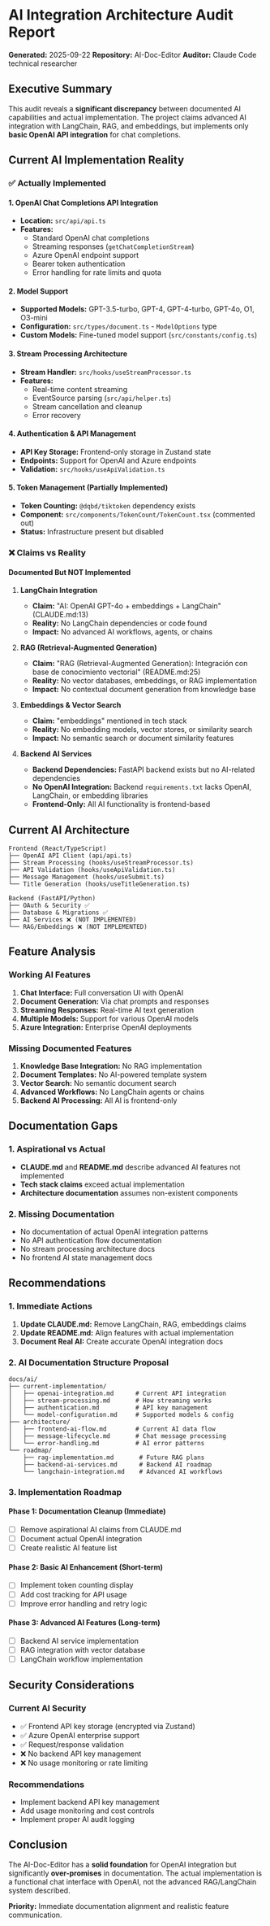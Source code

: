 # AI Integration Architecture Audit Report

**Generated:** 2025-09-22
**Repository:** AI-Doc-Editor
**Auditor:** Claude Code technical researcher

## Executive Summary

This audit reveals a **significant discrepancy** between documented AI capabilities and actual implementation. The project claims advanced AI integration with LangChain, RAG, and embeddings, but implements only **basic OpenAI API integration** for chat completions.

## Current AI Implementation Reality

### ✅ Actually Implemented

#### 1. OpenAI Chat Completions API Integration
- **Location:** `src/api/api.ts`
- **Features:**
  - Standard OpenAI chat completions
  - Streaming responses (`getChatCompletionStream`)
  - Azure OpenAI endpoint support
  - Bearer token authentication
  - Error handling for rate limits and quota

#### 2. Model Support
- **Supported Models:** GPT-3.5-turbo, GPT-4, GPT-4-turbo, GPT-4o, O1, O3-mini
- **Configuration:** `src/types/document.ts` - `ModelOptions` type
- **Custom Models:** Fine-tuned model support (`src/constants/config.ts`)

#### 3. Stream Processing Architecture
- **Stream Handler:** `src/hooks/useStreamProcessor.ts`
- **Features:**
  - Real-time content streaming
  - EventSource parsing (`src/api/helper.ts`)
  - Stream cancellation and cleanup
  - Error recovery

#### 4. Authentication & API Management
- **API Key Storage:** Frontend-only storage in Zustand state
- **Endpoints:** Support for OpenAI and Azure endpoints
- **Validation:** `src/hooks/useApiValidation.ts`

#### 5. Token Management (Partially Implemented)
- **Token Counting:** `@dqbd/tiktoken` dependency exists
- **Component:** `src/components/TokenCount/TokenCount.tsx` (commented out)
- **Status:** Infrastructure present but disabled

### ❌ Claims vs Reality

#### Documented But NOT Implemented

1. **LangChain Integration**
   - **Claim:** "AI: OpenAI GPT-4o + embeddings + LangChain" (CLAUDE.md:13)
   - **Reality:** No LangChain dependencies or code found
   - **Impact:** No advanced AI workflows, agents, or chains

2. **RAG (Retrieval-Augmented Generation)**
   - **Claim:** "RAG (Retrieval-Augmented Generation): Integración con base de conocimiento vectorial" (README.md:25)
   - **Reality:** No vector databases, embeddings, or RAG implementation
   - **Impact:** No contextual document generation from knowledge base

3. **Embeddings & Vector Search**
   - **Claim:** "embeddings" mentioned in tech stack
   - **Reality:** No embedding models, vector stores, or similarity search
   - **Impact:** No semantic search or document similarity features

4. **Backend AI Services**
   - **Backend Dependencies:** FastAPI backend exists but no AI-related dependencies
   - **No OpenAI Integration:** Backend `requirements.txt` lacks OpenAI, LangChain, or embedding libraries
   - **Frontend-Only:** All AI functionality is frontend-based

## Current AI Architecture

```
Frontend (React/TypeScript)
├── OpenAI API Client (api/api.ts)
├── Stream Processing (hooks/useStreamProcessor.ts)
├── API Validation (hooks/useApiValidation.ts)
├── Message Management (hooks/useSubmit.ts)
└── Title Generation (hooks/useTitleGeneration.ts)

Backend (FastAPI/Python)
├── OAuth & Security ✅
├── Database & Migrations ✅
├── AI Services ❌ (NOT IMPLEMENTED)
└── RAG/Embeddings ❌ (NOT IMPLEMENTED)
```

## Feature Analysis

### Working AI Features
1. **Chat Interface:** Full conversation UI with OpenAI
2. **Document Generation:** Via chat prompts and responses
3. **Streaming Responses:** Real-time AI text generation
4. **Multiple Models:** Support for various OpenAI models
5. **Azure Integration:** Enterprise OpenAI deployments

### Missing Documented Features
1. **Knowledge Base Integration:** No RAG implementation
2. **Document Templates:** No AI-powered template system
3. **Vector Search:** No semantic document search
4. **Advanced Workflows:** No LangChain agents or chains
5. **Backend AI Processing:** All AI is frontend-only

## Documentation Gaps

### 1. Aspirational vs Actual
- **CLAUDE.md** and **README.md** describe advanced AI features not implemented
- **Tech stack claims** exceed actual implementation
- **Architecture documentation** assumes non-existent components

### 2. Missing Documentation
- No documentation of actual OpenAI integration patterns
- No API authentication flow documentation
- No stream processing architecture docs
- No frontend AI state management docs

## Recommendations

### 1. Immediate Actions
1. **Update CLAUDE.md:** Remove LangChain, RAG, embeddings claims
2. **Update README.md:** Align features with actual implementation
3. **Document Real AI:** Create accurate OpenAI integration docs

### 2. AI Documentation Structure Proposal

```
docs/ai/
├── current-implementation/
│   ├── openai-integration.md      # Current API integration
│   ├── stream-processing.md       # How streaming works
│   ├── authentication.md          # API key management
│   └── model-configuration.md     # Supported models & config
├── architecture/
│   ├── frontend-ai-flow.md        # Current AI data flow
│   ├── message-lifecycle.md       # Chat message processing
│   └── error-handling.md          # AI error patterns
└── roadmap/
    ├── rag-implementation.md       # Future RAG plans
    ├── backend-ai-services.md      # Backend AI roadmap
    └── langchain-integration.md    # Advanced AI workflows
```

### 3. Implementation Roadmap

#### Phase 1: Documentation Cleanup (Immediate)
- [ ] Remove aspirational AI claims from CLAUDE.md
- [ ] Document actual OpenAI integration
- [ ] Create realistic AI feature list

#### Phase 2: Basic AI Enhancement (Short-term)
- [ ] Implement token counting display
- [ ] Add cost tracking for API usage
- [ ] Improve error handling and retry logic

#### Phase 3: Advanced AI Features (Long-term)
- [ ] Backend AI service implementation
- [ ] RAG integration with vector database
- [ ] LangChain workflow implementation

## Security Considerations

### Current AI Security
- ✅ Frontend API key storage (encrypted via Zustand)
- ✅ Azure OpenAI enterprise support
- ✅ Request/response validation
- ❌ No backend API key management
- ❌ No usage monitoring or rate limiting

### Recommendations
- Implement backend API key management
- Add usage monitoring and cost controls
- Implement proper AI audit logging

## Conclusion

The AI-Doc-Editor has a **solid foundation** for OpenAI integration but significantly **over-promises** in documentation. The actual implementation is a functional chat interface with OpenAI, not the advanced RAG/LangChain system described.

**Priority:** Immediate documentation alignment and realistic feature communication.